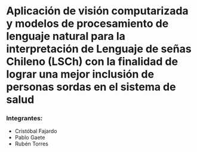 #  Aplicación de visión computarizada y modelos de procesamiento de lenguaje natural para la interpretación de Lenguaje de señas Chileno (LSCh) con la finalidad de lograr una mejor inclusión de personas sordas en el sistema de salud

### Integrantes:

- Cristóbal Fajardo
- Pablo Gaete
- Rubén Torres

